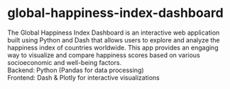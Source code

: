 # global-happiness-index-dashboard
The Global Happiness Index Dashboard is an interactive web application built using Python and Dash that allows users to explore and analyze the happiness index of countries worldwide. This app provides an engaging way to visualize and compare happiness scores based on various socioeconomic and well-being factors.
</br>Backend: Python (Pandas for data processing)
</br>Frontend: Dash & Plotly for interactive visualizations
